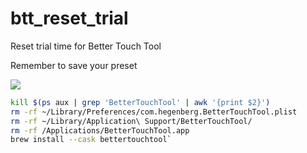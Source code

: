 # btt_reset_trial
Reset trial time for Better Touch Tool

Remember to save your preset  

<img src='image.png'>


```sh
kill $(ps aux | grep 'BetterTouchTool' | awk '{print $2}')
rm -rf ~/Library/Preferences/com.hegenberg.BetterTouchTool.plist
rm -rf ~/Library/Application\ Support/BetterTouchTool/
rm -rf /Applications/BetterTouchTool.app
brew install --cask bettertouchtool`
```
